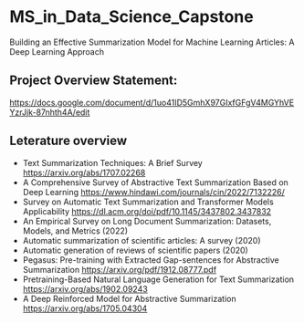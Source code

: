 # MS_in_Data_Science_Capstone
 Building an Effective Summarization Model for Machine Learning Articles: A Deep Learning Approach
## Project Overview Statement: 
https://docs.google.com/document/d/1uo41ID5GmhX97GIxfGFgV4MGYhVEYzrJjk-87nhth4A/edit
## Leterature overview 
- Text Summarization Techniques: A Brief Survey https://arxiv.org/abs/1707.02268
- A Comprehensive Survey of Abstractive Text Summarization Based on Deep Learning https://www.hindawi.com/journals/cin/2022/7132226/
- Survey on Automatic Text Summarization and Transformer Models Applicability https://dl.acm.org/doi/pdf/10.1145/3437802.3437832
- An Empirical Survey on Long Document Summarization: Datasets, Models, and Metrics (2022)
- Automatic summarization of scientific articles: A survey (2020)
- Automatic generation of reviews of scientific papers (2020)
- Pegasus: Pre-training with Extracted Gap-sentences for Abstractive Summarization https://arxiv.org/pdf/1912.08777.pdf
- Pretraining-Based Natural Language Generation for Text Summarization https://arxiv.org/abs/1902.09243
- A Deep Reinforced Model for Abstractive Summarization https://arxiv.org/abs/1705.04304

